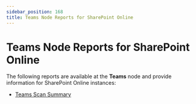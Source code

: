```yaml
---
sidebar_position: 168
title: Teams Node Reports for SharePoint Online
---
```


# Teams Node Reports for SharePoint Online

The following reports are available at the **Teams** node and provide information for SharePoint Online instances:

* [Teams Scan Summary](TeamsScanSummary "Teams Scan Summary")